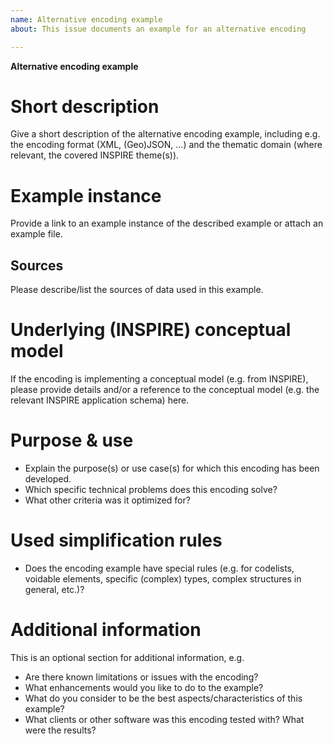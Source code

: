 ```yaml
---
name: Alternative encoding example
about: This issue documents an example for an alternative encoding

---
```


**Alternative encoding example**

# Short description
Give a short description of the alternative encoding example, including e.g. 
the encoding format (XML, (Geo)JSON, ...) and the thematic domain (where 
relevant, the covered INSPIRE theme(s)).

# Example instance
Provide a link to an example instance of the described example or attach an example file.

## Sources
Please describe/list the sources of data used in this example.

# Underlying (INSPIRE) conceptual model
If the encoding is implementing a conceptual model (e.g. from INSPIRE), please provide
details and/or a reference to the conceptual model (e.g. the relevant INSPIRE application
schema) here.

# Purpose & use
- Explain the purpose(s) or use case(s) for which this encoding has been developed.
- Which specific technical problems does this encoding solve?
- What other criteria was it optimized for?

# Used simplification rules
- Does the encoding example have special rules (e.g. for codelists, voidable elements,
specific (complex) types, complex structures in general, etc.)?

# Additional information
This is an optional section for additional information, e.g.
- Are there known limitations or issues with the encoding?
- What enhancements would you like to do to the example?
- What do you consider to be the best aspects/characteristics of this example?
- What clients or other software was this encoding tested with? What were the results?
